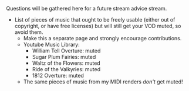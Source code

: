 Questions will be gathered here for a future stream advice stream.

* List of pieces of music that ought to be freely usable (either
  out of copyright, or have free licenses) but will still get your
  VOD muted, so avoid them.
  - Make this a separate page and strongly encourage contributions.
  - Youtube Music Library:
    - William Tell Overture: muted
    - Sugar Plum Fairies: muted
    - Waltz of the Flowers: muted
    - Ride of the Valkyries: muted
    - 1812 Overture: muted
  - The same pieces of music from my MIDI renders *don't* get muted!
